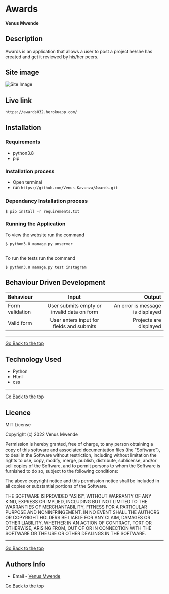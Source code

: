 # Awards
#### Venus Mwende
## Description
Awards is an application that allows a user to post a project he/she has created and get it reviewed by his/her peers.

## Site image
![Site Image]()

## Live link
`https://awards032.herokuapp.com/`
## Installation
### Requirements
* python3.8
* pip 

### Installation process
* Open terminal
* run `https://github.com/Venus-Kavunza/Awards.git`

### Dependancy Installation process
```
$ pip install -r requirements.txt

```

### Running the Application
To view the website run the command
```
$ python3.8 manage.py unserver


```
To run the tests run the command
```
$ python3.8 manage.py test instagram

```
## Behaviour Driven Development
| Behaviour | Input | Output |
| :---------------- | :---------------: | ------------------: |
|  Form validation    | User submits empty or invalid data on form | An error is message is displayed    |
|  Valid form  | User enters input for fields and submits    | Projects are displayed|

****

[Go Back to the top](#Awards)
## Technology Used
* Python
* Html
* css

****
[Go Back to the top](#Awards)
## Licence
MIT License

Copyright (c) 2022 Venus Mwende

Permission is hereby granted, free of charge, to any person obtaining a copy
of this software and associated documentation files (the "Software"), to deal
in the Software without restriction, including without limitation the rights
to use, copy, modify, merge, publish, distribute, sublicense, and/or sell
copies of the Software, and to permit persons to whom the Software is
furnished to do so, subject to the following conditions:

The above copyright notice and this permission notice shall be included in all
copies or substantial portions of the Software.

THE SOFTWARE IS PROVIDED "AS IS", WITHOUT WARRANTY OF ANY KIND, EXPRESS OR
IMPLIED, INCLUDING BUT NOT LIMITED TO THE WARRANTIES OF MERCHANTABILITY,
FITNESS FOR A PARTICULAR PURPOSE AND NONINFRINGEMENT. IN NO EVENT SHALL THE
AUTHORS OR COPYRIGHT HOLDERS BE LIABLE FOR ANY CLAIM, DAMAGES OR OTHER
LIABILITY, WHETHER IN AN ACTION OF CONTRACT, TORT OR OTHERWISE, ARISING FROM,
OUT OF OR IN CONNECTION WITH THE SOFTWARE OR THE USE OR OTHER DEALINGS IN THE
SOFTWARE.


****
[Go Back to the top](#Awards)
## Authors Info
* Email - [Venus Mwende](venusmwende@gmail.com)

[Go Back to the top](#Awards)